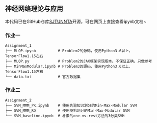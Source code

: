 ## 神经网络理论与应用

本代码已在GitHub仓库[SJTUNNTA](https://github.com/ThomasAtlantis/SJTUNNTA)开源，可在网页上直接查看ipynb文档~

### 作业一

```
Assignment_1
├── MLQP.ipynb          # Problem2的源码，使用Python3.6以上，TensorFlow1.15左右
├── MLQP.py             # Problem2的JAX框架实现版本，不保证正确，只做参考
├── MinMaxModular.ipynb # Problem3的源码，使用Python3.6以上，TensorFlow1.15左右
└── data.txt            # 官方数据集
```

### 作业二

```
Assignment_2
├── SVM_MMM_PK.ipynb    # 使用先验知识划分的Min-Max-Modular SVM
├── SVM_MMM_RD          # 使用随机划分的Min-Max-Modular SVM
└── SVM_baseline.ipynb  # 朴素的one-vs-rest方法的3分类SVM
```